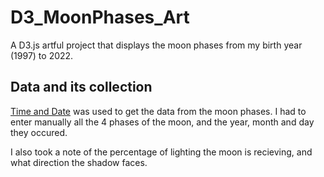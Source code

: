 # D3_MoonPhases_Art

 A D3.js artful project that displays the moon phases from my birth year (1997) to 2022.

## Data and its collection

[Time and Date](https://www.timeanddate.com/moon/phases/?year=20229) was used to get the data from the moon phases. I had to enter manually all the 4 phases of the moon, and the year, month and day they occured.

I also took a note of the percentage of lighting the moon is recieving, and what direction the shadow faces.
